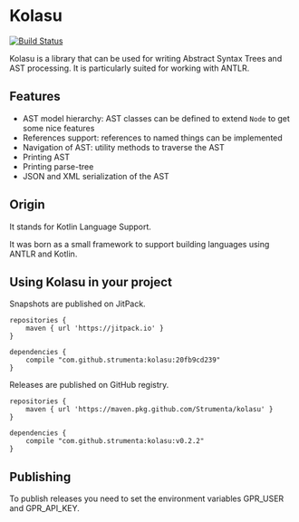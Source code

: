 # Kolasu

[![Build Status](https://travis-ci.org/ftomassetti/kolasu.svg?branch=master)](https://travis-ci.org/ftomassetti/kolasu)

Kolasu is a library that can be used for writing Abstract Syntax Trees and AST processing. It is particularly suited for working with ANTLR.

## Features

* AST model hierarchy: AST classes can be defined to extend `Node` to get some nice features
* References support: references to named things can be implemented
* Navigation of AST: utility methods to traverse the AST
* Printing AST
* Printing parse-tree
* JSON and XML serialization of the AST

## Origin

It stands for Kotlin Language Support. 

It was born as a small framework to support building languages using ANTLR and Kotlin. 

## Using Kolasu in your project

Snapshots are published on JitPack.

```
repositories {
    maven { url 'https://jitpack.io' }
}

dependencies {
    compile "com.github.strumenta:kolasu:20fb9cd239"
}
```

Releases are published on GitHub registry. 

```
repositories {
    maven { url 'https://maven.pkg.github.com/Strumenta/kolasu' }
}

dependencies {
    compile "com.github.strumenta:kolasu:v0.2.2"
}
```

## Publishing

To publish releases you need to set the environment variables GPR_USER and GPR_API_KEY.